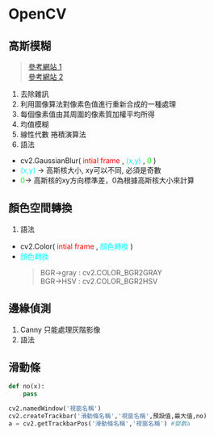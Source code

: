 # OpenCV

## 高斯模糊

>[參考網站 1](https://blog.csdn.net/weixin_39851887/article/details/110899775)  
[參考網站 2](http://www.ruanyifeng.com/blog/2012/11/gaussian_blur.html)

1. 去除雜訊  
2. 利用圖像算法對像素色值進行重新合成的一種處理
3. 每個像素值由其周圍的像素質加權平均所得
4. 均值模糊
5. 線性代數 捲積演算法
6. 語法
+ cv2.GaussianBlur(<font color=#FF0000> intial frame </font>,<font color=#00FFFF> (x,y) </font>,<font color=#00FF00> 0 </font>)  
+ <font color=#00FFFF> (x,y) </font>-> 高斯核大小, xy可以不同, 必須是奇數  
+ <font color=#00FF00>0</font>-> 高斯核的xy方向標準差，0為根據高斯核大小來計算

## 顏色空間轉換

1. 語法
+ cv2.Color(<font color=#FF0000> intial frame </font>,<font color=#00FFFF> 顏色轉換 </font>)
+ <font color=#00FFFF> 顏色轉換 </font>
    >BGR->gray : cv2.COLOR_BGR2GRAY  
    >BGR->HSV  : cv2.COLOR_BGR2HSV

## 邊緣偵測

1. Canny 只能處理灰階影像
2. 語法

## 滑動條

```py
def no(x):
    pass

cv2.namedWindow('視窗名稱')
cv2.createTrackbar('滑動條名稱','視窗名稱',預設值,最大值,no)
a = cv2.getTrackbarPos('滑動條名稱','視窗名稱') #變數a

```

### 